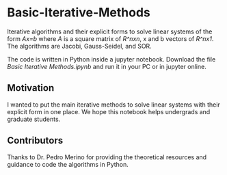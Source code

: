 # Basic-Iterative-Methods
Iterative algorithms and their explicit forms to solve linear systems of the form _Ax=b_ where _A_ is a square matrix of _R^nxn_, x and b vectors of _R^nx1_. The algorithms are Jacobi, Gauss-Seidel, and SOR.

The code is written in Python inside a jupyter notebook. Download the file _Basic Iterative Methods.ipynb_ and run it in your PC or in jupyter online.

## Motivation
I wanted to put the main iterative methods to solve linear systems with their explicit form in one place. We hope this notebook helps undergrads and graduate students.

## Contributors
Thanks to Dr. Pedro Merino for providing the theoretical resources and guidance to code the algorithms in Python. 

